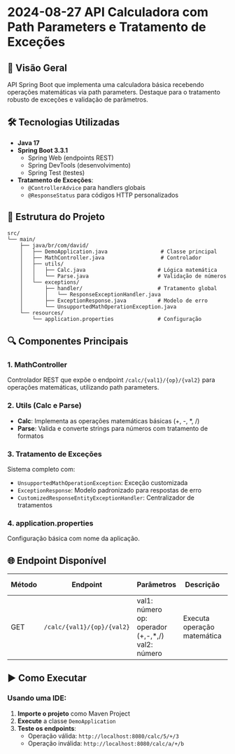 # 2024-08-27 API Calculadora com Path Parameters e Tratamento de Exceções

## 🚀 Visão Geral
API Spring Boot que implementa uma calculadora básica recebendo operações matemáticas via path parameters. Destaque para o tratamento robusto de exceções e validação de parâmetros.

## 🛠️ Tecnologias Utilizadas
- **Java 17**
- **Spring Boot 3.3.1**
  - Spring Web (endpoints REST)
  - Spring DevTools (desenvolvimento)
  - Spring Test (testes)
- **Tratamento de Exceções**:
  - `@ControllerAdvice` para handlers globais
  - `@ResponseStatus` para códigos HTTP personalizados

## 📁 Estrutura do Projeto
```
src/
└── main/
    ├── java/br/com/david/
    │   ├── DemoApplication.java                 # Classe principal
    │   ├── MathController.java                  # Controlador
    │   ├── utils/
    │   │   ├── Calc.java                       # Lógica matemática
    │   │   └── Parse.java                      # Validação de números
    │   └── exceptions/
    │       ├── handler/                        # Tratamento global
    │       │   └── ResponseExceptionHandler.java
    │       ├── ExceptionResponse.java          # Modelo de erro
    │       └── UnsupportedMathOperationException.java
    └── resources/
        └── application.properties              # Configuração
```

## 🔍 Componentes Principais

### 1. MathController
Controlador REST que expõe o endpoint `/calc/{val1}/{op}/{val2}` para operações matemáticas, utilizando path parameters.

### 2. Utils (Calc e Parse)
- **Calc**: Implementa as operações matemáticas básicas (+, -, *, /)
- **Parse**: Valida e converte strings para números com tratamento de formatos

### 3. Tratamento de Exceções
Sistema completo com:
- `UnsupportedMathOperationException`: Exceção customizada
- `ExceptionResponse`: Modelo padronizado para respostas de erro
- `CustomizedResponseEntityExceptionHandler`: Centralizador de tratamentos

### 4. application.properties
Configuração básica com nome da aplicação.

## 🌐 Endpoint Disponível

| Método | Endpoint | Parâmetros | Descrição | Exemplo Válido | Exemplo Inválido |
|--------|----------|------------|-----------|----------------|------------------|
| GET | `/calc/{val1}/{op}/{val2}` | val1: número<br>op: operador (+,-,*,/)<br>val2: número | Executa operação matemática | `/calc/5/+/3` | `/calc/a/+/b` |

## ▶️ Como Executar

### Usando uma IDE:
1. **Importe o projeto** como Maven Project
2. **Execute** a classe `DemoApplication`
3. **Teste os endpoints**:
   - Operação válida: `http://localhost:8080/calc/5/+/3`
   - Operação inválida: `http://localhost:8080/calc/a/+/b`
